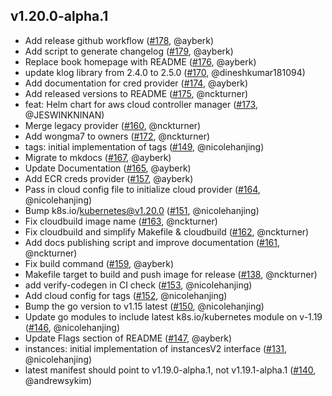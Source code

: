## v1.20.0-alpha.1
* Add release github workflow ([#178](https://github.com/kubernetes/cloud-provider-aws/pull/178), @ayberk)
* Add script to generate changelog ([#179](https://github.com/kubernetes/cloud-provider-aws/pull/179), @ayberk)
* Replace book homepage with README ([#176](https://github.com/kubernetes/cloud-provider-aws/pull/176), @ayberk)
* update klog library from 2.4.0 to 2.5.0 ([#170](https://github.com/kubernetes/cloud-provider-aws/pull/170), @dineshkumar181094)
* Add documentation for cred provider ([#174](https://github.com/kubernetes/cloud-provider-aws/pull/174), @ayberk)
* Add released versions to README ([#175](https://github.com/kubernetes/cloud-provider-aws/pull/175), @nckturner)
* feat: Helm chart for aws cloud controller manager ([#173](https://github.com/kubernetes/cloud-provider-aws/pull/173), @JESWINKNINAN)
* Merge legacy provider ([#160](https://github.com/kubernetes/cloud-provider-aws/pull/160), @nckturner)
* Add wongma7 to owners ([#172](https://github.com/kubernetes/cloud-provider-aws/pull/172), @nckturner)
* tags: initial implementation of tags ([#149](https://github.com/kubernetes/cloud-provider-aws/pull/149), @nicolehanjing)
* Migrate to mkdocs ([#167](https://github.com/kubernetes/cloud-provider-aws/pull/167), @ayberk)
* Update Documentation ([#165](https://github.com/kubernetes/cloud-provider-aws/pull/165), @ayberk)
* Add ECR creds provider ([#157](https://github.com/kubernetes/cloud-provider-aws/pull/157), @ayberk)
* Pass in cloud config file to initialize cloud provider ([#164](https://github.com/kubernetes/cloud-provider-aws/pull/164), @nicolehanjing)
* Bump k8s.io/kubernetes@v1.20.0 ([#151](https://github.com/kubernetes/cloud-provider-aws/pull/151), @nicolehanjing)
* Fix cloudbuild image name ([#163](https://github.com/kubernetes/cloud-provider-aws/pull/163), @nckturner)
* Fix cloudbuild and simplify Makefile & cloudbuild ([#162](https://github.com/kubernetes/cloud-provider-aws/pull/162), @nckturner)
* Add docs publishing script and improve documentation ([#161](https://github.com/kubernetes/cloud-provider-aws/pull/161), @nckturner)
* Fix build command ([#159](https://github.com/kubernetes/cloud-provider-aws/pull/159), @ayberk)
* Makefile target to build and push image for release ([#138](https://github.com/kubernetes/cloud-provider-aws/pull/138), @nckturner)
* add verify-codegen in CI check ([#153](https://github.com/kubernetes/cloud-provider-aws/pull/153), @nicolehanjing)
* Add cloud config for tags ([#152](https://github.com/kubernetes/cloud-provider-aws/pull/152), @nicolehanjing)
* Bump the go version to v1.15 latest ([#150](https://github.com/kubernetes/cloud-provider-aws/pull/150), @nicolehanjing)
* Update go modules to include latest k8s.io/kubernetes module on v-1.19 ([#146](https://github.com/kubernetes/cloud-provider-aws/pull/146), @nicolehanjing)
* Update Flags section of README ([#147](https://github.com/kubernetes/cloud-provider-aws/pull/147), @ayberk)
* instances: initial implementation of instancesV2 interface ([#131](https://github.com/kubernetes/cloud-provider-aws/pull/131), @nicolehanjing)
* latest manifest should point to v1.19.0-alpha.1, not v1.19.1-alpha.1 ([#140](https://github.com/kubernetes/cloud-provider-aws/pull/140), @andrewsykim)
